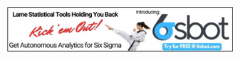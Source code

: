 <div class="ad-banner">
  <a href="https://www.6sbot.com/" target="_blank">
    <img src="/images/6sbot.png" alt="6sbot Advertisement" style="border: 1px solid black;">
  </a>
</div>

<div style="margin-bottom: 2rem;"></div>

<script setup>
import BlogList from '../.vitepress/theme/components/BlogList.vue'
</script>

<BlogList />
